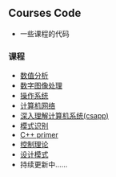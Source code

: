 ## Courses Code
* 一些课程的代码

### 课程
* [数值分析](./Numerical%20Analysis)
* [数字图像处理](./Digital%20Image%20Process)
* [操作系统](./6.s081)
* [计算机网络](./Computer%20Network)
* [深入理解计算机系统(csapp)](./csapp)
* [模式识别](./Pattern%20recognition)
* [C++ primer](./C++%20primer)
* [控制理论](./Control%20theory)
* [设计模式](./Design%20Pattern)
* 持续更新中......
